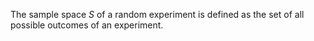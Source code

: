 The sample space $S$ of a random experiment is defined as the set of all possible outcomes of an experiment.